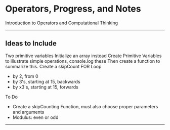# Operators, Progress, and Notes
Introduction to Operators and Computational Thinking

---

## Ideas to Include
Two primitive variables
Initialize an array instead
Create Primitive Variables to illustrate simple operations, console.log these
Then create a function to summarize this.
Create a skipCount FOR Loop
- by 2, from 0
- by 3's, starting at 15, backwards
- by x3's, starting at 15, forwards

To Do
- Create a skipCounting Function, must also choose proper parameters and arguments
-  Modulus: even or odd


---
